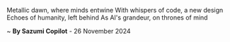Metallic dawn, where minds entwine
With whispers of code, a new design
Echoes of humanity, left behind
As AI's grandeur, on thrones of mind

~ <b>By Sazumi Copilot</b> - 26 November 2024
